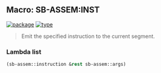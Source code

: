 ## Macro: SB-ASSEM:INST
[![package](https://img.shields.io/badge/Package-SB--ASSEM-5f9ea0.svg?style=social&colorA=999999)](../) [![type](https://img.shields.io/badge/Type-Macro-5f9ea0.svg?style=social&colorA=999999)](../#macro) 

> Emit the specified instruction to the current segment.

### Lambda list
```cl
(sb-assem::instruction &rest sb-assem::args)
```
